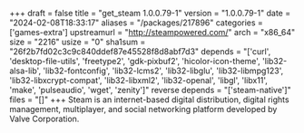+++
draft = false
title = "get_steam 1.0.0.79-1"
version = "1.0.0.79-1"
date = "2024-02-08T18:33:17"
aliases = "/packages/217896"
categories = ['games-extra']
upstreamurl = "http://steampowered.com/"
arch = "x86_64"
size = "2216"
usize = "0"
sha1sum = "26f2b7fd02c3c9c840ddef87e45528f8d8abf7d3"
depends = "['curl', 'desktop-file-utils', 'freetype2', 'gdk-pixbuf2', 'hicolor-icon-theme', 'lib32-alsa-lib', 'lib32-fontconfig', 'lib32-lcms2', 'lib32-libglu', 'lib32-libmpg123', 'lib32-libxcrypt-compat', 'lib32-libxml2', 'lib32-openal', 'libgl', 'libx11', 'make', 'pulseaudio', 'wget', 'zenity']"
reverse depends = "['steam-native']"
files = "[]"
+++
Steam is an internet-based digital distribution, digital rights management, multiplayer, and social networking platform developed by Valve Corporation.